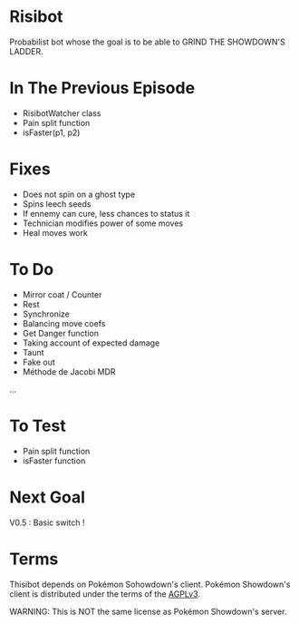 # Risibot
Probabilist bot whose the goal is to be able to GRIND THE SHOWDOWN'S LADDER.

# In The Previous Episode

- RisibotWatcher class
- Pain split function
- isFaster(p1, p2)

# Fixes

- Does not spin on a ghost type
- Spins leech seeds
- If ennemy can cure, less chances to status it
- Technician modifies power of some moves
- Heal moves work

# To Do

- Mirror coat / Counter
- Rest
- Synchronize
- Balancing move coefs
- Get Danger function
- Taking account of expected damage
- Taunt
- Fake out
- Méthode de Jacobi MDR

...

# To Test

- Pain split function
- isFaster function

# Next Goal

V0.5 : Basic switch !

# Terms
Thisibot depends on Pokémon Sohowdown's client.
Pokémon Showdown's client is distributed under the terms of the [AGPLv3][5].

  [5]: http://www.gnu.org/licenses/agpl-3.0.html

WARNING: This is NOT the same license as Pokémon Showdown's server.
